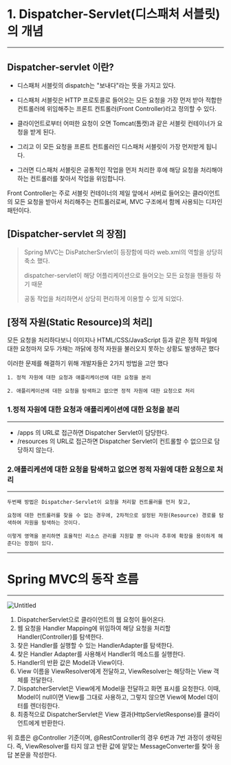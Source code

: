 # 1. Dispatcher-Servlet(디스패처 서블릿)의 개념

---

## Dispatcher-servlet 이란?
- 디스패처 서블릿의 dispatch는 "보내다"라는 뜻을 가지고 있다.

- 디스패처 서블릿은 HTTP 프로토콜로 들어오는 모든 요청을 가장 먼저 받아 적합한 컨트롤러에 위임해주는 프론트 컨트롤러(Front Controller)라고 정의할 수 있다.

- 클라이언트로부터 어떠한 요청이 오면 Tomcat(톰캣)과 같은 서블릿 컨테이너가 요청을 받게 된다.

- 그리고 이 모든 요청을 프론트 컨트롤러인 디스패처 서블릿이 가장 먼저받게 됩니다.

- 그러면 디스패처 서블릿은 공통적인 작업을 먼저 처리한 후에 해당 요청을 처리해야 하는 컨트롤러를 찾아서 작업을 위임합니다.

Front Controller는 주로 서블릿 컨테이너의 제일 앞에서 서버로 들어오는 클라이언트의 모든 요청을 받아서 처리해주는 컨트롤러로써, MVC 구조에서 함께 사용되는 디자인 패턴이다.

## [Dispatcher-servlet 의 장점]

>   Spring MVC는 DisPatcherSrvlet이 등장함에 따라 web.xml의 역할을 상당히 축소 했다.
>
>  dispatcher-servlet이 해당 어플리케이션으로 들어오는 모든 요청을 헨들링 하기 때문
> 
>  공동 작업을 처리하면서 상당히 편리하게 이용할 수 있게 되었다.
>

## [정적 자원(Static Resource)의 처리]

모든 요청을 처리하다보니 이미지나 HTML/CSS/JavaScript 등과 같은 정적 파일에 대한 요청마저 모두 가채는 까닭에 정적 자원을 불러오지 못하는 상황도 발생하곤 했다

이러한 문제를 해결하기 위해 개발자들은 2가지 방법을 고안 했다

    1. 정적 자원에 대한 요청과 애플리케이션에 대한 요청을 분리

    2. 애플리케이션에 대한 요청을 탐색하고 없으면 정적 자원에 대한 요청으로 처리

### 1.정적 자원에 대한 요청과 애플리케이션에 대한 요청을 분리

---
- /apps 의 URL로 접근하면 Dispatcher Servlet이 담당한다.
- /resources 의 URL로 접근하면 Dispatcher Servlet이 컨트롤할 수 없으므로 담당하지 않는다.

### 2.애플리케션에 대한 요청을 탐색하고 없으면 정적 자원에 대한 요청으로 처리

---

    두번째 방법은 Dispatcher-Servlet이 요청을 처리할 컨트롤러를 먼저 찾고,

    요청에 대한 컨트롤러를 찾을 수 없는 경우에, 2차적으로 설정된 자원(Resource) 경로를 탐색하여 자원을 탐색하는 것이다.

    이렇게 영역을 분리하면 효율적인 리소스 관리를 지원할 뿐 아니라 추후에 확장을 용이하게 해준다는 장점이 있다.

---

# Spring MVC의 동작 흐름

---

![Untitled](https://img1.daumcdn.net/thumb/R1280x0/?scode=mtistory2&fname=https%3A%2F%2Fblog.kakaocdn.net%2Fdn%2FbImFbg%2FbtrGzZMTuu2%2FCkY4MiKvl5ivUJPoc5I3zk%2Fimg.png)

1. DispatcherServlet으로 클라이언트의 웹 요청이 들어온다.
2. 웹 요청을 Handler Mapping에 위임하여 해당 요청을 처리할 Handler(Controller)를 탐색한다.
3. 찾은 Handler를 실행할 수 있는 HandlerAdapter를 탐색한다.
4. 찾은 Handler Adapter를 사용해서 Handler의 메소드를 실행한다.
5. Handler의 반환 값은 Model과 View이다.
6. View 이름을 ViewResolver에게 전달하고, ViewResolver는 해당하는 View 객체를 전달한다.
7. DispatcherServlet은 View에게 Model을 전달하고 화면 표시를 요청한다. 이때, Model이 null이면 View를 그대로 사용하고, 그렇지 않으면 View에 Model 데이터를 렌더링한다.
8. 최종적으로 DispatcherServlet은 View 결과(HttpServletResponse)를 클라이언트에게 반환한다.

위 흐름은 @Controller 기준이며, @RestController의 경우 6번과 7번 과정이 생략된다. 즉, ViewResolver를 타지 않고 반환 값에 알맞는 MessageConverter를 찾아 응답 본문을 작성한다.

